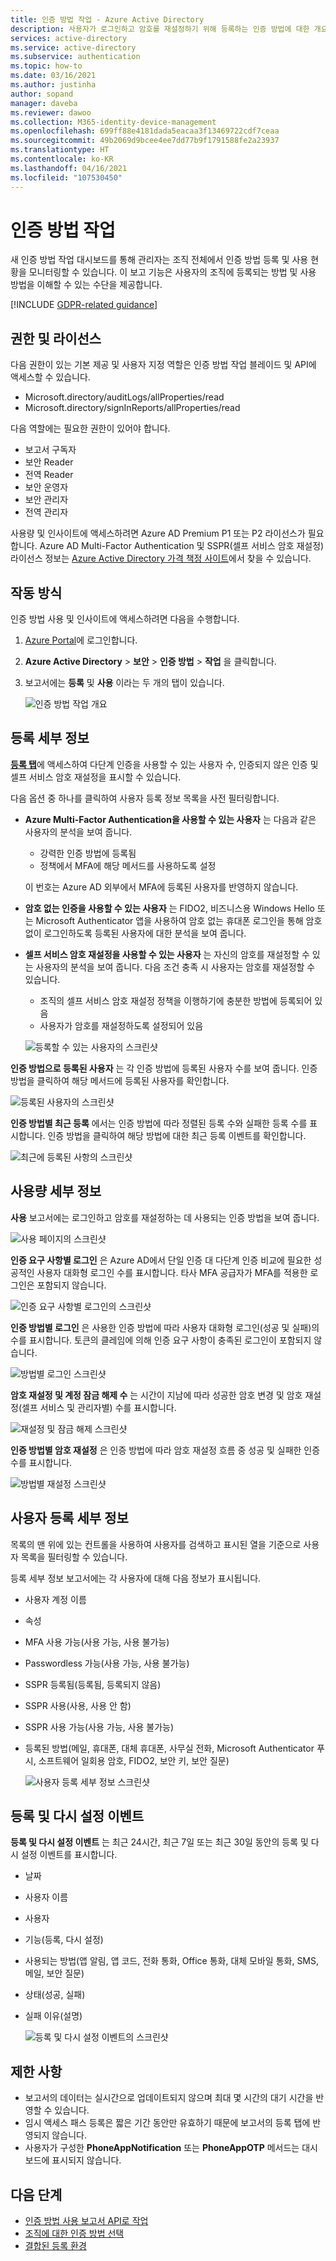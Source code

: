 ```yaml
---
title: 인증 방법 작업 - Azure Active Directory
description: 사용자가 로그인하고 암호를 재설정하기 위해 등록하는 인증 방법에 대한 개요입니다.
services: active-directory
ms.service: active-directory
ms.subservice: authentication
ms.topic: how-to
ms.date: 03/16/2021
ms.author: justinha
author: sopand
manager: daveba
ms.reviewer: dawoo
ms.collection: M365-identity-device-management
ms.openlocfilehash: 699ff88e4181dada5eacaa3f13469722cdf7ceaa
ms.sourcegitcommit: 49b2069d9bcee4ee7dd77b9f1791588fe2a23937
ms.translationtype: HT
ms.contentlocale: ko-KR
ms.lasthandoff: 04/16/2021
ms.locfileid: "107530450"
---
```

# <a name="authentication-methods-activity"></a>인증 방법 작업 

새 인증 방법 작업 대시보드를 통해 관리자는 조직 전체에서 인증 방법 등록 및 사용 현황을 모니터링할 수 있습니다. 이 보고 기능은 사용자의 조직에 등록되는 방법 및 사용 방법을 이해할 수 있는 수단을 제공합니다.

[!INCLUDE [GDPR-related guidance](../../../includes/gdpr-dsr-and-stp-note.md)]

## <a name="permissions-and-licenses"></a>권한 및 라이선스

다음 권한이 있는 기본 제공 및 사용자 지정 역할은 인증 방법 작업 블레이드 및 API에 액세스할 수 있습니다.

- Microsoft.directory/auditLogs/allProperties/read
- Microsoft.directory/signInReports/allProperties/read

다음 역할에는 필요한 권한이 있어야 합니다.

- 보고서 구독자
- 보안 Reader
- 전역 Reader
- 보안 운영자
- 보안 관리자
- 전역 관리자

 사용량 및 인사이트에 액세스하려면 Azure AD Premium P1 또는 P2 라이선스가 필요합니다. Azure AD Multi-Factor Authentication 및 SSPR(셀프 서비스 암호 재설정) 라이선스 정보는 [Azure Active Directory 가격 책정 사이트](https://azure.microsoft.com/pricing/details/active-directory/)에서 찾을 수 있습니다.

## <a name="how-it-works"></a>작동 방식

인증 방법 사용 및 인사이트에 액세스하려면 다음을 수행합니다.

1. [Azure Portal](https://portal.azure.com)에 로그인합니다.
1. **Azure Active Directory**  >  **보안**  >  **인증 방법**  >  **작업** 을 클릭합니다.
1. 보고서에는 **등록** 및 **사용** 이라는 두 개의 탭이 있습니다.

   ![인증 방법 작업 개요](media/how-to-authentication-methods-usage-insights/registration-usage-tabs.png)

## <a name="registration-details"></a>등록 세부 정보

[**등록 탭**](https://portal.azure.com/#blade/Microsoft_AAD_IAM/AuthMethodsOverviewBlade)에 액세스하여 다단계 인증을 사용할 수 있는 사용자 수, 인증되지 않은 인증 및 셀프 서비스 암호 재설정을 표시할 수 있습니다. 

다음 옵션 중 하나를 클릭하여 사용자 등록 정보 목록을 사전 필터링합니다.

- **Azure Multi-Factor Authentication을 사용할 수 있는 사용자** 는 다음과 같은 사용자의 분석을 보여 줍니다.
  - 강력한 인증 방법에 등록됨 
  - 정책에서 MFA에 해당 메서드를 사용하도록 설정 
  
  이 번호는 Azure AD 외부에서 MFA에 등록된 사용자를 반영하지 않습니다. 
- **암호 없는 인증을 사용할 수 있는 사용자** 는 FIDO2, 비즈니스용 Windows Hello 또는 Microsoft Authenticator 앱을 사용하여 암호 없는 휴대폰 로그인을 통해 암호 없이 로그인하도록 등록된 사용자에 대한 분석을 보여 줍니다. 
- **셀프 서비스 암호 재설정을 사용할 수 있는 사용자** 는 자신의 암호를 재설정할 수 있는 사용자의 분석을 보여 줍니다. 다음 조건 충족 시 사용자는 암호를 재설정할 수 있습니다.
  - 조직의 셀프 서비스 암호 재설정 정책을 이행하기에 충분한 방법에 등록되어 있음 
  - 사용자가 암호를 재설정하도록 설정되어 있음 

  ![등록할 수 있는 사용자의 스크린샷](media/how-to-authentication-methods-usage-insights/users-capable.png)

**인증 방법으로 등록된 사용자** 는 각 인증 방법에 등록된 사용자 수를 보여 줍니다. 인증 방법을 클릭하여 해당 메서드에 등록된 사용자를 확인합니다.

![등록된 사용자의 스크린샷](media/how-to-authentication-methods-usage-insights/users-registered.png)

**인증 방법별 최근 등록** 에서는 인증 방법에 따라 정렬된 등록 수와 실패한 등록 수를 표시합니다. 인증 방법을 클릭하여 해당 방법에 대한 최근 등록 이벤트를 확인합니다.

![최근에 등록된 사항의 스크린샷](media/how-to-authentication-methods-usage-insights/recently-registered.png)

## <a name="usage-details"></a>사용량 세부 정보

**사용** 보고서에는 로그인하고 암호를 재설정하는 데 사용되는 인증 방법을 보여 줍니다.

![사용 페이지의 스크린샷](media/how-to-authentication-methods-usage-insights/usage-page.png)

**인증 요구 사항별 로그인** 은 Azure AD에서 단일 인증 대 다단계 인증 비교에 필요한 성공적인 사용자 대화형 로그인 수를 표시합니다. 타사 MFA 공급자가 MFA를 적용한 로그인은 포함되지 않습니다.

![인증 요구 사항별 로그인의 스크린샷](media/how-to-authentication-methods-usage-insights/sign-ins-protected.png)

**인증 방법별 로그인** 은 사용한 인증 방법에 따라 사용자 대화형 로그인(성공 및 실패)의 수를 표시합니다. 토큰의 클레임에 의해 인증 요구 사항이 충족된 로그인이 포함되지 않습니다.

![방법별 로그인 스크린샷](media/how-to-authentication-methods-usage-insights/sign-ins-by-method.png)

**암호 재설정 및 계정 잠금 해제 수** 는 시간이 지남에 따라 성공한 암호 변경 및 암호 재설정(셀프 서비스 및 관리자별) 수를 표시합니다.

![재설정 및 잠금 해제 스크린샷](media/how-to-authentication-methods-usage-insights/password-changes.png)

**인증 방법별 암호 재설정** 은 인증 방법에 따라 암호 재설정 흐름 중 성공 및 실패한 인증 수를 표시합니다.

![방법별 재설정 스크린샷](media/how-to-authentication-methods-usage-insights/resets-by-method.png)

## <a name="user-registration-details"></a>사용자 등록 세부 정보 

목록의 맨 위에 있는 컨트롤을 사용하여 사용자를 검색하고 표시된 열을 기준으로 사용자 목록을 필터링할 수 있습니다.

등록 세부 정보 보고서에는 각 사용자에 대해 다음 정보가 표시됩니다.

- 사용자 계정 이름
- 속성
- MFA 사용 가능(사용 가능, 사용 불가능)
- Passwordless 가능(사용 가능, 사용 불가능)
- SSPR 등록됨(등록됨, 등록되지 않음)
- SSPR 사용(사용, 사용 안 함)
- SSPR 사용 가능(사용 가능, 사용 불가능) 
- 등록된 방법(메일, 휴대폰, 대체 휴대폰, 사무실 전화, Microsoft Authenticator 푸시, 소프트웨어 일회용 암호, FIDO2, 보안 키, 보안 질문)

  ![사용자 등록 세부 정보 스크린샷](media/how-to-authentication-methods-usage-insights/registration-details.png)

## <a name="registration-and-reset-events"></a>등록 및 다시 설정 이벤트 

**등록 및 다시 설정 이벤트** 는 최근 24시간, 최근 7일 또는 최근 30일 동안의 등록 및 다시 설정 이벤트를 표시합니다.

- 날짜
- 사용자 이름
- 사용자 
- 기능(등록, 다시 설정)
- 사용되는 방법(앱 알림, 앱 코드, 전화 통화, Office 통화, 대체 모바일 통화, SMS, 메일, 보안 질문)
- 상태(성공, 실패)
- 실패 이유(설명)

  ![등록 및 다시 설정 이벤트의 스크린샷](media/how-to-authentication-methods-usage-insights/registration-and-reset-logs.png)

## <a name="limitations"></a>제한 사항

- 보고서의 데이터는 실시간으로 업데이트되지 않으며 최대 몇 시간의 대기 시간을 반영할 수 있습니다.
- 임시 액세스 패스 등록은 짧은 기간 동안만 유효하기 때문에 보고서의 등록 탭에 반영되지 않습니다.
- 사용자가 구성한 **PhoneAppNotification** 또는 **PhoneAppOTP** 메서드는 대시보드에 표시되지 않습니다. 

## <a name="next-steps"></a>다음 단계

- [인증 방법 사용 보고서 API로 작업](/graph/api/resources/authenticationmethods-usage-insights-overview)
- [조직에 대한 인증 방법 선택](concept-authentication-methods.md)
- [결합된 등록 환경](concept-registration-mfa-sspr-combined.md)
